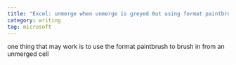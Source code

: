 ```yaml
---
title: "Excel: unmerge when unmerge is greyed 0ut using format paintbrush"
category: writing
tag: microsoft
---
```


one thing that may work is to use the format paintbrush to brush in from an unmerged cell
